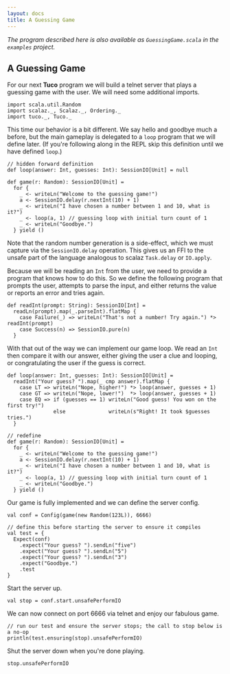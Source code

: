 ```yaml
---
layout: docs
title: A Guessing Game
---
```


*The program described here is also available as `GuessingGame.scala` in the `examples` project.*

## A Guessing Game

For our next **Tuco** program we will build a telnet server that plays a guessing game with the user. We will need some additional imports.

```tut:silent
import scala.util.Random
import scalaz._, Scalaz._, Ordering._
import tuco._, Tuco._
```

This time our behavior is a bit different. We say hello and goodbye much a before, but the main gameplay is delegated to a `loop` program that we will define later. (If you're following along in the REPL skip this definition until we have defined `loop`.)

```tut:invisible
// hidden forward definition
def loop(answer: Int, guesses: Int): SessionIO[Unit] = null
```

```tut:silent
def game(r: Random): SessionIO[Unit] =
  for {
    _ <- writeLn("Welcome to the guessing game!")
    a <- SessionIO.delay(r.nextInt(10) + 1)
    _ <- writeLn("I have chosen a number between 1 and 10, what is it?")
    _ <- loop(a, 1) // guessing loop with initial turn count of 1
    _ <- writeLn("Goodbye.")
  } yield ()
```

Note that the random number generation is a side-effect, which we must capture via the `SessionIO.delay` operation. This gives us an FFI to the unsafe part of the language analogous to scalaz `Task.delay` or `IO.apply`.

Because we will be reading an `Int` from the user, we need to provide a program that knows how to do this. So we define the following program that prompts the user, attempts to parse the input, and either returns the value or reports an error and tries again.

```tut:silent
def readInt(prompt: String): SessionIO[Int] =
  readLn(prompt).map(_.parseInt).flatMap {
    case Failure(_) => writeLn("That's not a number! Try again.") *> readInt(prompt)
    case Success(n) => SessionIO.pure(n)
  }
```

With that out of the way we can implement our game loop. We read an `Int` then compare it with our answer, either giving the user a clue and looping, or congratulating the user if the guess is correct.

```tut:silent
def loop(answer: Int, guesses: Int): SessionIO[Unit] =
  readInt("Your guess? ").map(_ cmp answer).flatMap {
    case LT => writeLn("Nope, higher!") *> loop(answer, guesses + 1)
    case GT => writeLn("Nope, lower!")  *> loop(answer, guesses + 1)
    case EQ => if (guesses == 1) writeLn("Good guess! You won on the first try!")
               else              writeLn(s"Right! It took $guesses tries.")
  }
```

```tut:invisible
// redefine
def game(r: Random): SessionIO[Unit] =
  for {
    _ <- writeLn("Welcome to the guessing game!")
    a <- SessionIO.delay(r.nextInt(10) + 1)
    _ <- writeLn("I have chosen a number between 1 and 10, what is it?")
    _ <- loop(a, 1) // guessing loop with initial turn count of 1
    _ <- writeLn("Goodbye.")
  } yield ()
```

Our game is fully implemented and we can define the server config.

```tut:silent
val conf = Config(game(new Random(123L)), 6666)
```

```tut:invisible
// define this before starting the server to ensure it compiles
val test = {
  Expect(conf)
    .expect("Your guess? ").sendLn("five")
    .expect("Your guess? ").sendLn("5")
    .expect("Your guess? ").sendLn("3")
    .expect("Goodbye.")
    .test
}

```

Start the server up.

```tut
val stop = conf.start.unsafePerformIO
```

We can now connect on port 6666 via telnet and enjoy our fabulous game.

```tut:evaluated
// run our test and ensure the server stops; the call to stop below is a no-op
println(test.ensuring(stop).unsafePerformIO)
```

Shut the server down when you're done playing.

```tut
stop.unsafePerformIO
```
